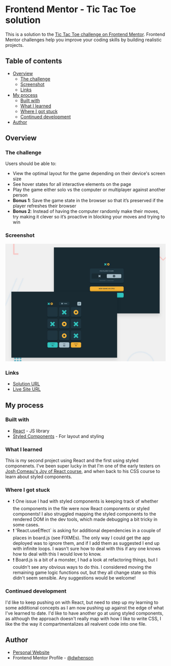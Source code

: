 # Frontend Mentor - Tic Tac Toe solution

This is a solution to the [Tic Tac Toe challenge on Frontend Mentor](https://www.frontendmentor.io/challenges/tic-tac-toe-game-Re7ZF_E2v). Frontend Mentor challenges help you improve your coding skills by building realistic projects.

## Table of contents

- [Overview](#overview)
  - [The challenge](#the-challenge)
  - [Screenshot](#screenshot)
  - [Links](#links)
- [My process](#my-process)
  - [Built with](#built-with)
  - [What I learned](#what-i-learned)
  - [Where I got stuck](#got-stuck)
  - [Continued development](#continued-development)
- [Author](#author)

## Overview

### The challenge

Users should be able to:

- View the optimal layout for the game depending on their device's screen size
- See hover states for all interactive elements on the page
- Play the game either solo vs the computer or multiplayer against another person
- **Bonus 1**: Save the game state in the browser so that it’s preserved if the player refreshes their browser
- **Bonus 2**: Instead of having the computer randomly make their moves, try making it clever so it’s proactive in blocking your moves and trying to win

### Screenshot

![Design preview for the Tic Tac Toe coding challenge](./images/preview.jpg)

### Links

- [Solution URL](https://github.com/dwhenson/fem-ttt-game)
- [Live Site URL](https://fem-ttt-game-react.netlify.app)

## My process

### Built with

- [React](https://reactjs.org/) - JS library
- [Styled Components](https://styled-components.com/) - For layout and styling

### What I learned

This is my second project using React and the first using styled componenets. I've been super lucky in that I'm one of the early testers on [Josh Comeau's Joy of React course](https://www.joyofreact.com/), and when back to his CSS course to learn about styled components.

### Where I got stuck

- ❗ One issue I had with styled components is keeping track of whether the components in the file were now React components or styled components! I also struggled mapping the styled components to the rendered DOM in the dev tools, which made debugging a bit tricky in some cases.
- ❗ 'React.useEffect` is asking for additional dependencies in a couple of places in board.js (see FIXMEs). The only way I could get the app deployed was to ignore them, and if I add them as suggested I end up with infinite loops. I wasn't sure how to deal with this if any one knows how to deal with this I would love to know.
- ❗ Board.js is a bit of a monster, I had a look at refactoring things, but I couldn't see any obvious ways to do this. I considered moving the remaining game logic functions out, but they all change state so this didn't seem sensible. Any suggestions would be welcome!

### Continued development

I'd like to keep pushing on with React, but need to step up my learning to some additional concepts as I am now pushing up against the edge of what I've learned to date. I'd like to have another go at using styled components, as although the approach doesn't really map with how I like to write CSS, I like the the way it compartmentalizes all realvent code into one file.

## Author

- [Personal Website](https://www.dwhenson.com)
- Frontend Mentor Profile - [@dwhenson](https://www.frontendmentor.io/profile/dwhenson)
